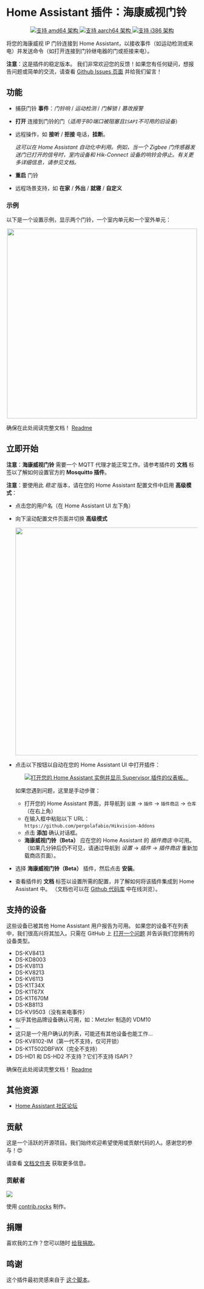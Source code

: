 # Home Assistant 插件：海康威视门铃

<p align="center">
   <a href="https://img.shields.io/badge/amd64-yes-green.svg">
      <img alt="支持 amd64 架构" src="https://img.shields.io/badge/amd64-yes-green.svg">
   </a>
   <a href="https://img.shields.io/badge/aarch64-yes-green.svg">
      <img alt="支持 aarch64 架构" src="https://img.shields.io/badge/aarch64-yes-green.svg">
   </a>
   <a href="https://img.shields.io/badge/i386-yes-green.svg">
      <img alt="支持 i386 架构" src="https://img.shields.io/badge/i386-yes-green.svg">
   </a>
</p>

将您的海康威视 IP 门铃连接到 Home Assistant，以接收事件（如运动检测或来电）并发送命令（如打开连接到门铃继电器的门或拒接来电）。

__注意__：这是插件的稳定版本。
我们非常欢迎您的反馈！如果您有任何疑问，想报告问题或简单的交流，请查看 [Github Issues 页面](https://github.com/pergolafabio/Hikvision-Addons/issues) 并给我们留言！

## 功能
- 捕获门铃 **事件**：_门铃响_ / _运动检测_ / _门解锁_ / _篡改报警_
- **打开** 连接到门铃的门（_适用于80端口被阻塞且`ISAPI`不可用的旧设备_）
- 远程操作，如 **接听** / **拒接** 电话，**挂断**。

   _这可以在 Home Assistant 自动化中利用。例如，当一个 Zigbee 门传感器发送门已打开的信号时，室内设备和 Hik-Connect 设备的响铃会停止。有关更多详细信息，请参见文档。_
- **重启** 门铃
- 远程场景支持，如 **在家** / **外出** / **就寝** / **自定义**

### 示例

以下是一个设置示例，显示两个门铃，一个室内单元和一个室外单元：

<p align="center">
   <img src="https://raw.githubusercontent.com/pergolafabio/Hikvision-Addons/dev/hikvision-doorbell/assets/docs_sensors.png" width="500px">
</p>

确保在此处阅读完整文档！ [Readme](DOCS.md)

## 立即开始

**注意**：**海康威视门铃** 需要一个 MQTT 代理才能正常工作。请参考插件的 **文档** 标签以了解如何设置官方的 **Mosquitto 插件**。

__注意__：要使用此 _稳定_ 版本，请在您的 Home Assistant 配置文件中启用 __高级模式__：
   - 点击您的用户名（在 Home Assistant UI 左下角）
   - 向下滚动配置文件页面并切换 __高级模式__
     <p align="center">
     <img src="https://user-images.githubusercontent.com/4510647/221361317-a9076a72-9762-4320-8302-24414e6019f2.png" width="600">
     </p>
- 点击以下按钮以自动在您的 Home Assistant UI 中打开插件：
   <p align="center">
      <a href="https://my.home-assistant.io/redirect/supervisor_addon/?addon=aff2db71_hikvision_doorbell_beta&repository_url=https%3A%2F%2Fgithub.com%2Fpergolafabio%2FHikvision-Addons" target="_blank">
         <img src="https://my.home-assistant.io/badges/supervisor_addon.svg" alt="打开您的 Home Assistant 实例并显示 Supervisor 插件的仪表板。" />
      </a>
   </p>

   如果您遇到问题，这里是手动步骤：
   - 打开您的 Home Assistant 界面，并导航到 `设置` -> `插件` -> `插件商店` -> `仓库`（在右上角）
   - 在输入框中粘贴以下 URL：`https://github.com/pergolafabio/Hikvision-Addons`
   - 点击 **添加** 确认对话框。
   - **海康威视门铃（Beta）** 应在您的 Home Assistant 的 _插件商店_ 中可用。（如果几分钟后仍不可见，请通过导航到 _设置_ -> _插件_ -> _插件商店_ 重新加载商店页面）。
- 选择 **海康威视门铃（Beta）** 插件，然后点击 **安装**。
- 查看插件的 **文档** 标签以设置所需的配置，并了解如何将该插件集成到 Home Assistant 中。
（文档也可以在 [Github 代码库](DOCS.md) 中在线浏览）。

## 支持的设备
这些设备已被其他 Home Assistant 用户报告为可用。
如果您的设备不在列表中，我们很高兴将其加入。只需在 GitHub 上 [打开一个问题](https://github.com/pergolafabio/Hikvision-Addons/issues) 并告诉我们您拥有的设备类型。

- DS-KV8413
- DS-KD8003
- DS-KV8113
- DS-KV8213
- DS-KV6113
- DS-K1T34X
- DS-K1T67X
- DS-K1T670M
- DS-KB8113
- DS-KV9503（没有来电事件）
- 似乎其他品牌设备确认可用，如：Metzler 制造的 VDM10 
- ...
- 这只是一个用户确认的列表，可能还有其他设备也能工作...
- DS-KV8102-IM（第一代不支持，仅可开锁）
- DS-K1T502DBFWX（完全不支持）
- DS-HD1 和 DS-HD2 不支持？它们不支持 ISAPI？

确保在此处阅读完整文档！ [Readme](DOCS.md)

## 其他资源
- [Home Assistant 社区论坛](https://community.home-assistant.io/t/add-on-hikvision-doorbell-integration/532796)

## 贡献

这是一个活跃的开源项目。我们始终欢迎希望使用或贡献代码的人。感谢您的参与！:heart_eyes:

请查看 [文档文件夹](docs/) 获取更多信息。

### 贡献者
<a href="https://github.com/pergolafabio/Hikvision-Addons/graphs/contributors">
  <img src="https://contrib.rocks/image?repo=pergolafabio/Hikvision-Addons" />
</a>

使用 [contrib.rocks](https://contrib.rocks) 制作。

## 捐赠
喜欢我的工作？您可以随时 [给我捐款](https://paypal.me/pergolafabio)。

## 鸣谢
这个插件最初灵感来自于 [这个脚本](https://github.com/laszlojakab/hikvision-intercom-python-demo)。